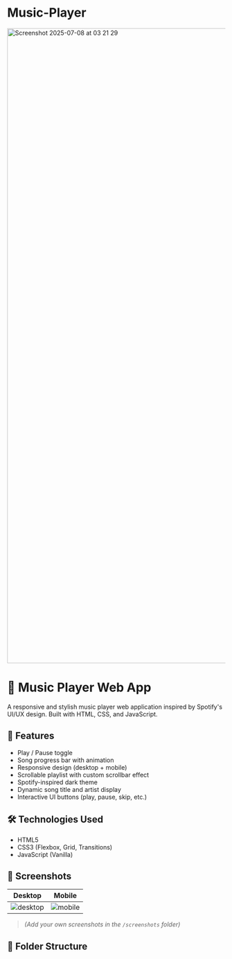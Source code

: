 # Music-Player
<img width="1465" alt="Screenshot 2025-07-08 at 03 21 29" src="https://github.com/user-attachments/assets/f3d6213a-d3d5-4775-8eb8-04e2b30a1f47" />

# 🎵 Music Player Web App

A responsive and stylish music player web application inspired by Spotify's UI/UX design. Built with HTML, CSS, and JavaScript.

## 🚀 Features

- Play / Pause toggle
- Song progress bar with animation
- Responsive design (desktop + mobile)
- Scrollable playlist with custom scrollbar effect
- Spotify-inspired dark theme
- Dynamic song title and artist display
- Interactive UI buttons (play, pause, skip, etc.)

## 🛠️ Technologies Used

- HTML5
- CSS3 (Flexbox, Grid, Transitions)
- JavaScript (Vanilla)

## 📸 Screenshots

| Desktop | Mobile |
|--------|--------|
| ![desktop]([screenshots/desktop.png](https://github.com/user-attachments/assets/f3d6213a-d3d5-4775-8eb8-04e2b30a1f47)) | ![mobile](screenshots/mobile.png) |

> *(Add your own screenshots in the `/screenshots` folder)*

## 📁 Folder Structure

